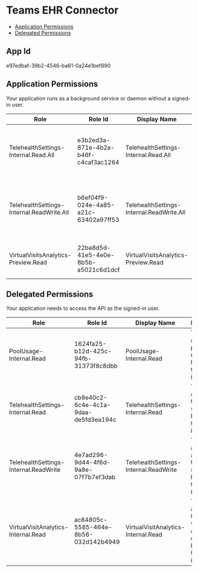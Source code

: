 # Teams EHR Connector
- [Application Permissions](#application-permissions)
- [Delegated Permissions](#delegated-permissions)

## App Id
e97edbaf-39b2-4546-ba61-0a24e1bef890

## Application Permissions
Your application runs as a background service or daemon without a signed-in user.

| Role | Role Id | Display Name | Description |
|---|---|---|---|
| TelehealthSettings-Internal.Read.All | e3b2ed3a-871e-4b2a-b46f-c4caf3ac1264 | TelehealthSettings-Internal.Read.All | This allows app to read telehealth settings without a signed-in user. |
| TelehealthSettings-Internal.ReadWrite.All | b6ef04f9-024e-4a85-a21c-63402a97ff53 | TelehealthSettings-Internal.ReadWrite.All | This allows app to read and write telehealth settings without a signed-in user. |
| VirtualVisitsAnalytics-Preview.Read | 22ba8d5d-41e5-4e0e-8b5b-a5021c6d1dcf | VirtualVisitsAnalytics-Preview.Read | Allow users to read virtual visit analytics data |

## Delegated Permissions
Your application needs to access the API as the signed-in user. 

| Role | Role Id | Display Name | Description |
|---|---|---|---|
| PoolUsage-Internal.Read | 1624fa25-b12d-425c-94fb-31373f8c8dbb | PoolUsage-Internal.Read | This allows app to read pool usage report on behalf of the signed-in user. |
| TelehealthSettings-Internal.Read | cb8e40c2-6c4e-4c1a-9daa-de5fd3ea194c | TelehealthSettings-Internal.Read | This allows app to read telehealth settings on behalf of the signed-in user. |
| TelehealthSettings-Internal.ReadWrite | 4e7ad296-9d44-4f6d-9a8e-07f7b7ef3dab | TelehealthSettings-Internal.ReadWrite | This allows app to read and write telehealth settings on behalf of the signed-in user. |
| VirtualVisitAnalytics-Internal.Read | ac84805c-5585-464e-8b56-032d142b4949 | VirtualVisitAnalytics-Internal.Read | This allow application to get virtual visits analytics data on behalf of the signed in user |

